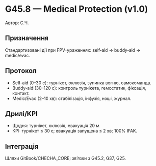 # G45.8 — Medical Protection (v1.0)
Автор: С.Ч.

## Призначення
Стандартизовані дії при FPV-ураженнях: self-aid → buddy-aid → medic/evac.

## Протокол
- Self-aid (0–30 с): турнікет, оклюзія, зупинка вогню, самокоманда.
- Buddy-aid (30–120 с): контроль турнікета, гемостатик, фіксація, контакт.
- Medic/Evac (2–10 хв): стабілізація, інфузія, ноші, журнал.

## Дрилі/KPI
- Щодня: турнікет, оклюзія, евакуація 20 м.
- KPI: турнікет ≤ 30 с; евакуація запущена ≤ 2 хв; 100% IFAK.

## Інтеграція
Шляхи GitBook/CHECHA_CORE; зв’язки з G45.2, G37, G25.
